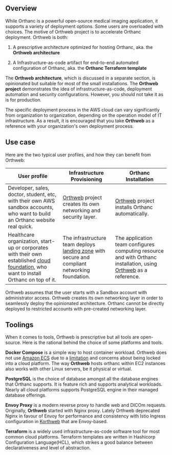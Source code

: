 ## Overview

While Orthanc is a powerful open-source medical imaging application, it supports a variety of deployment options. Some users are overloaded with choices. The motive of Orthweb project is to accelerate Orthanc deployment. Orthweb is both:

1. A prescriptive architecture optimized for hosting Orthanc, aka. the **Orthweb architecture**

2. A Infrastructure-as-code artifact for end-to-end automated configuration of Orthanc, aka. the **Orthanc Terraform template**

The **Orthweb architecture**, which is discussed in a separate section, is opinionated but suitable for most of the small installations. The **Orthweb project** demonstrates the idea of infrastructure-as-code, deployment automation and security configurations. However, you should not take it as is for production. 

The specific deployment process in the AWS cloud can vary significantly from organization to organization, depending on the operation model of IT infrastructure. As a result, it is encouraged that you take **Orthweb** as a reference with your organization's own deployment process.

## Use case

Here are the two typical user profiles, and how they can benefit from Orthweb: 

| User profile | Infrastructure Provisioning | Orthanc Installation |
| ----------- | --------- | ---------- |
| Developer, sales, doctor, student, etc, with their own AWS sandbox accounts, who  want to build an Orthanc website real quick.| [Orthweb](https://github.com/digihunch/orthweb) project creates its own networking and security layer. | [Orthweb](https://github.com/digihunch/orthweb) project installs Orthanc automatically. |
| Healthcare organization, start-up or corporates with their own established [cloud foundation](https://docs.aws.amazon.com/whitepapers/latest/organizing-your-aws-environment/organizing-your-aws-environment.html), who want to install Orthanc on top of it. | The infrastructure team deploys [landing zone](https://docs.aws.amazon.com/prescriptive-guidance/latest/migration-aws-environment/understanding-landing-zones.html) with secure and compliant networking foundation. | The application team configures computing resource and with Orthanc installation, using [Orthweb](https://github.com/digihunch/orthweb) as a reference. |

Orthweb assumes that the user starts with a Sandbox account with administrator access. Orthweb creates its own networking layer in order to seamlessly deploy the opinionated architecture. Orthanc cannot be directly deployed to restricted accounts with pre-created networking layer. 

## Toolings

When it comes to tools, Orthweb is prescriptive but all tools are open-source. Here is the rational behind the choice of some platforms and tools.

**Docker Compose** is a simple way to host container workload. Orthweb does not use [Amazon ECS](https://aws.amazon.com/ecs/) due to a [limitation](https://github.com/digihunch/orthweb/issues/1#issuecomment-852669561) and concerns about being locked into a cloud platform. The way **Orthweb** hosts orthanc within EC2 instances also works with other Linux servers, be it physical or virtual. 

**PostgreSQL** is the choice of database amongst all the database engines that Orthanc supports. It is feature rich and supports analytical workloads. Nearly all cloud platforms supports PostgreSQL engine in their managed database offerings.

**Envoy Proxy** is a modern reverse proxy to handle web and DICOm requests. Originally, **Orthweb** started with Nginx proxy. Lately Orthweb deprecated Nginx in favour of Envoy for performance and consistency with Istio Ingress configuration in [Korthweb](https://github.com/digihunch/korthweb) that are Envoy-based.

**Terraform** is a widely used infrastructure-as-code software tool for most common cloud platforms. Terraform templates are written in Hashicorp Configuration Language(HCL), which strikes a good balance between declarativeness and level of abstraction.